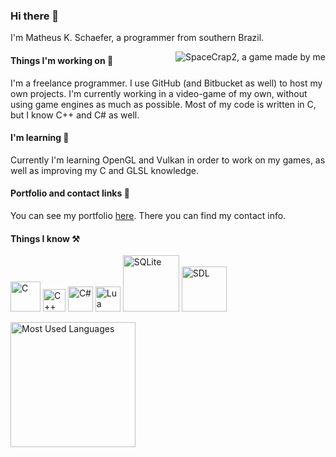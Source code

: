 ### Hi there 👋
I'm Matheus K. Schaefer, a programmer from southern Brazil.

<img align='right' src="https://matheusks95.github.io/images/sc2_block.png" alt="SpaceCrap2, a game made by me" />

#### Things I'm working on 🔭
I'm a freelance programmer. I use GitHub (and Bitbucket as well) to host my own projects. I'm currently working in a video-game of my own, without using game engines as much as possible. Most of my code is written in C, but I know C++ and C# as well.

#### I'm learning 🌱
Currently I'm learning OpenGL and Vulkan in order to work on my games, as well as improving my C and GLSL knowledge.

#### Portfolio and contact links 🧲
You can see my portfolio [here][portfolio]. There you can find my contact info.

#### Things I know ⚒️
[<img src="https://upload.wikimedia.org/wikipedia/commons/3/35/The_C_Programming_Language_logo.svg" width="48px" alt="C" />][c]
[<img src="https://upload.wikimedia.org/wikipedia/commons/1/18/ISO_C%2B%2B_Logo.svg" width="36px" alt="C++" />][cpp]
[<img src="https://upload.wikimedia.org/wikipedia/commons/0/0d/C_Sharp_wordmark.svg" width="40px" alt="C#" />][csharp]
[<img src="https://upload.wikimedia.org/wikipedia/commons/c/cf/Lua-Logo.svg" width="40px" alt="Lua" />][lua]
[<img src="https://upload.wikimedia.org/wikipedia/commons/3/38/SQLite370.svg" width="90px" alt="SQLite" />][sqlite]
[<img src="https://upload.wikimedia.org/wikipedia/commons/1/16/Simple_DirectMedia_Layer%2C_Logo.svg" width="72px" alt="SDL" />][sdl]

<!-- links -->
[c]: https://www.w3schools.com/c/index.php
[cpp]: https://cplusplus.com/reference/
[sqlite]: https://sqlite.org/index.html
[cpp]: https://www.w3schools.com/cpp/default.asp
[csharp]: https://docs.microsoft.com/en-us/dotnet/csharp/
[lua]: https://www.lua.org/
[sdl]: https://www.libsdl.org/
[portfolio]: https://matheusks95.github.io/

<img height="200em" align="center" alt="Most Used Languages" src="https://github-readme-stats.vercel.app/api/top-langs/?username=MatheusKS95&layout=compact&theme=tokyonight&hide=haml,jupyter%20notebook&langs_count=8"/>
